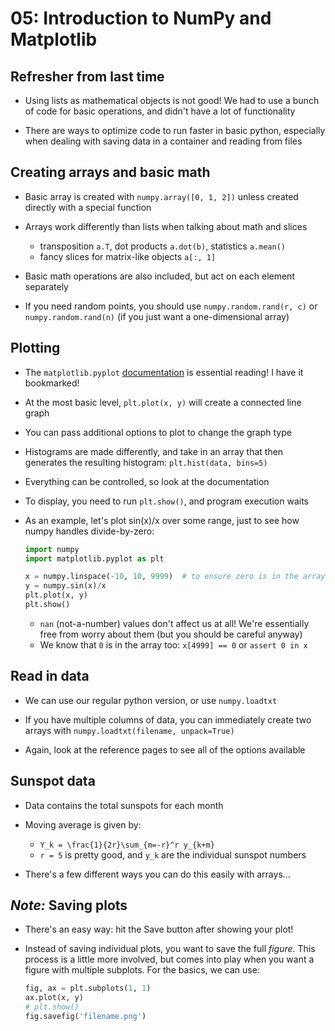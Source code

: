 05: Introduction to NumPy and Matplotlib
================================================================================

Refresher from last time
--------------------------------------------------------------------------------

- Using lists as mathematical objects is not good! We had to use a bunch of code
  for basic operations, and didn't have a lot of functionality

- There are ways to optimize code to run faster in basic python, especially when
  dealing with saving data in a container and reading from files


Creating arrays and basic math
--------------------------------------------------------------------------------

- Basic array is created with `numpy.array([0, 1, 2])` unless created directly
  with a special function

- Arrays work differently than lists when talking about math and slices
  - transposition `a.T`, dot products `a.dot(b)`, statistics `a.mean()`
  - fancy slices for matrix-like objects `a[:, 1]`

- Basic math operations are also included, but act on each element separately

- If you need random points, you should use `numpy.random.rand(r, c)` or
  `numpy.random.rand(n)` (if you just want a one-dimensional array)


Plotting
--------------------------------------------------------------------------------

- The `matplotlib.pyplot` [documentation](http://matplotlib.org/api/pyplot_api.html)
  is essential reading! I have it bookmarked!

- At the most basic level, `plt.plot(x, y)` will create a connected line graph

- You can pass additional options to plot to change the graph type

- Histograms are made differently, and take in an array that then generates the
  resulting histogram: `plt.hist(data, bins=5)`

- Everything can be controlled, so look at the documentation

- To display, you need to run `plt.show()`, and program execution waits

- As an example, let's plot sin(x)/x over some range, just to see how numpy
  handles divide-by-zero:
  ```python
  import numpy
  import matplotlib.pyplot as plt

  x = numpy.linspace(-10, 10, 9999)  # to ensure zero is in the array
  y = numpy.sin(x)/x
  plt.plot(x, y)
  plt.show()
  ```
  - `nan` (not-a-number) values don't affect us at all! We're essentially free
    from worry about them (but you should be careful anyway)
  - We know that `0` is in the array too: `x[4999] == 0` or `assert 0 in x`


Read in data
--------------------------------------------------------------------------------

- We can use our regular python version, or use `numpy.loadtxt`

- If you have multiple columns of data, you can immediately create two arrays
  with `numpy.loadtxt(filename, unpack=True)`

- Again, look at the reference pages to see all of the options available


Sunspot data
--------------------------------------------------------------------------------

- Data contains the total sunspots for each month

- Moving average is given by:
  - `Y_k = \frac{1}{2r}\sum_{m=-r}^r y_{k+m}`
  - `r = 5` is pretty good, and `y_k` are the individual sunspot numbers

- There's a few different ways you can do this easily with arrays...


*Note:* Saving plots
--------------------------------------------------------------------------------

- There's an easy way: hit the Save button after showing your plot!

- Instead of saving individual plots, you want to save the full *figure*. This
  process is a little more involved, but comes into play when you want a figure
  with multiple subplots. For the basics, we can use:
  ```python
  fig, ax = plt.subplots(1, 1)
  ax.plot(x, y)
  # plt.show()
  fig.savefig('filename.png')
  ```